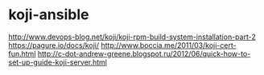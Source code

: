 # koji-ansible

http://www.devops-blog.net/koji/koji-rpm-build-system-installation-part-2
https://pagure.io/docs/koji/
http://www.boccia.me/2011/03/koji-cert-fun.html
http://c-dot-andrew-greene.blogspot.ru/2012/06/quick-how-to-set-up-guide-koji-server.html
